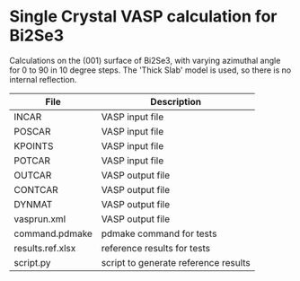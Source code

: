 # Single Crystal VASP calculation for Bi2Se3

Calculations on the (001) surface of Bi2Se3, with varying azimuthal angle for 0 to 90 in 10 degree steps.
The 'Thick Slab' model is used, so there is no internal reflection.

| **File**          | **Description**                      |
| ----------------- | ------------------------------------ |
| INCAR             | VASP input file                      |
| POSCAR            | VASP input file                      |
| KPOINTS           | VASP input file                      |
| POTCAR            | VASP input file                      |
| OUTCAR            | VASP output file                     |
| CONTCAR           | VASP output file                     |
| DYNMAT            | VASP output file                     |
| vasprun.xml       | VASP output file                     |
| command.pdmake    | pdmake command for tests             |
| results.ref.xlsx  | reference results for tests          |
| script.py         | script to generate reference results |
